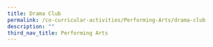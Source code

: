 ```yaml
---
title: Drama Club
permalink: /co-curricular-activities/Performing-Arts/drama-club
description: ""
third_nav_title: Performing Arts
---
```


